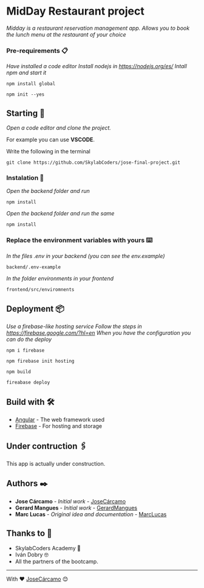 # MidDay Restaurant project

_Midday is a restaurant reservation management app. Allows you to book the lunch menu at the restaurant of your choice_

### Pre-requirements 📋

_Have installed a code editor_
_Install nodejs in https://nodejs.org/es/_
_Intall npm and start it_
```
npm install global
```
```
npm init --yes
```
## Starting 🚀

_Open a code editor and clone the project._

For example you can use  **VSCODE**.

Write the following in the terminal

```
git clone https://github.com/SkylabCoders/jose-final-project.git
```

### Instalation 🔧

_Open the backend folder and run_

```
npm install
```

_Open the backend folder and run the same_

```
npm install
```

### Replace the environment variables with yours ⌨️

_In the files .env in your backend (you can see the env.example)_
```
backend/.env-example
```
_In the folder environments in your frontend_
```
frontend/src/enviromnents
```
## Deployment 📦

_Use a firebase-like hosting service_
_Follow the steps in https://firebase.google.com/?hl=en_
_When you have the configuration you can do the deploy_
```
npm i firebase
```
```
npm firebase init hosting
```
```
npm build
```
```
fireabase deploy
```

## Build with 🛠️

* [Angular](https://angular.io/) - The web framework used
* [Firebase](https://firebase.google.com/?hl=en) - For hosting and storage

## Under contruction 🖇️

This app is actually under construction.

## Authors ✒️

* **Jose Cárcamo** - *Initial work* - [JoseCárcamo](https://github.com/Jocalu)
* **Gerard Mangues** - *Initial work* - [GerardMangues](https://github.com/GerardMB97)
* **Marc Lucas** - *Original idea and documentation* - [MarcLucas](https://www.linkedin.com/in/marclucasbueno/)

## Thanks to 🎁

* SkylabCoders Academy 📢
* Iván Dobry 🤓
* All the partners of the bootcamp.



---
With ❤️ [JoseCárcamo](https://github.com/Jocalu) 😊